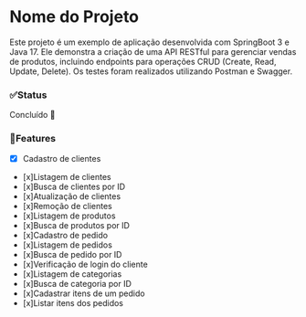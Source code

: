 # Nome do Projeto 

Este projeto é um exemplo de aplicação desenvolvida com SpringBoot 3 e Java 17. Ele demonstra a criação de uma API RESTful para gerenciar vendas de produtos, incluindo endpoints para operações CRUD (Create, Read, Update, Delete). Os testes foram realizados utilizando Postman e Swagger.

### ✅Status

Concluído 🎉

### 🧩Features

- [x] Cadastro de clientes
- [x]Listagem de clientes
- [x]Busca de clientes por ID
- [x]Atualização de clientes
- [x]Remoção de clientes
- [x]Listagem de produtos
- [x]Busca de produtos por ID
- [x]Cadastro de pedido
- [x]Listagem de pedidos
- [x]Busca de pedido por ID
- [x]Verificação de login do cliente
- [x]Listagem de categorias
- [x]Busca de categoria por ID
- [x]Cadastrar itens de um pedido
- [x]Listar itens dos pedidos
